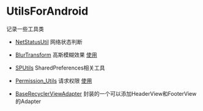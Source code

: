 # UtilsForAndroid
记录一些工具类
- [NetStatusUtil](https://github.com/fr1014/UtilsForAndroid/blob/master/NetStatusUtil.java)    网络状态判断

- [BlurTransform](https://github.com/fr1014/UtilsForAndroid/blob/master/%E9%AB%98%E6%96%AF%E6%A8%A1%E7%B3%8A/BlurTransform.java)    高斯模糊效果 [使用](https://github.com/fr1014/UtilsForAndroid/blob/master/%E9%AB%98%E6%96%AF%E6%A8%A1%E7%B3%8A/BlurTransform%E4%BD%BF%E7%94%A8)

- [SPUtils](https://github.com/fr1014/UtilsForAndroid/blob/master/SharedPreferences/SPUtils.java)    SharedPreferences相关工具

- [Permission_Utils](https://github.com/fr1014/UtilsForAndroid/tree/master/permission_utils) 请求权限 [使用](https://github.com/fr1014/UtilsForAndroid/blob/master/permission_utils/permission_utils%E4%BD%BF%E7%94%A8.md)
- [BaseRecyclerViewAdapter](https://github.com/fr1014/UtilsForAndroid/blob/master/RecyclerView/BaseRecyclerViewAdapter) 封装的一个可以添加HeaderView和FooterView的Adapter
